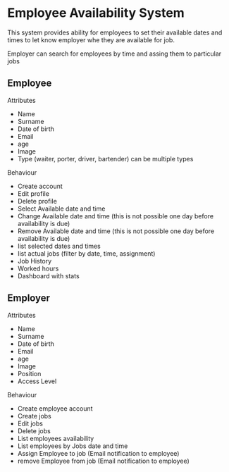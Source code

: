 # Employee Availability System

This system provides ability for employees to set their available dates and times to let know
employer whe they are available for job.

Employer can search for employees by time and assing them to particular jobs

## Employee

Attributes

* Name
* Surname
* Date of birth
* Email
* age
* Image
* Type (waiter, porter, driver, bartender) can be multiple types

Behaviour

* Create account
* Edit profile
* Delete profile
* Select Available date and time
* Change Available date and time (this is not possible one day before availability is due)
* Remove Available date and time (this is not possible one day before availability is due)
* list selected dates and times
* list actual jobs (filter by date, time, assignment)
* Job History
* Worked hours
* Dashboard with stats

## Employer

Attributes

* Name
* Surname
* Date of birth
* Email
* age
* Image
* Position
* Access Level

Behaviour

* Create employee account
* Create jobs
* Edit jobs
* Delete jobs
* List employees availability
* List employees by Jobs date and time
* Assign Employee to job (Email notification to employee)
* remove Employee from job (Email notification to employee)
